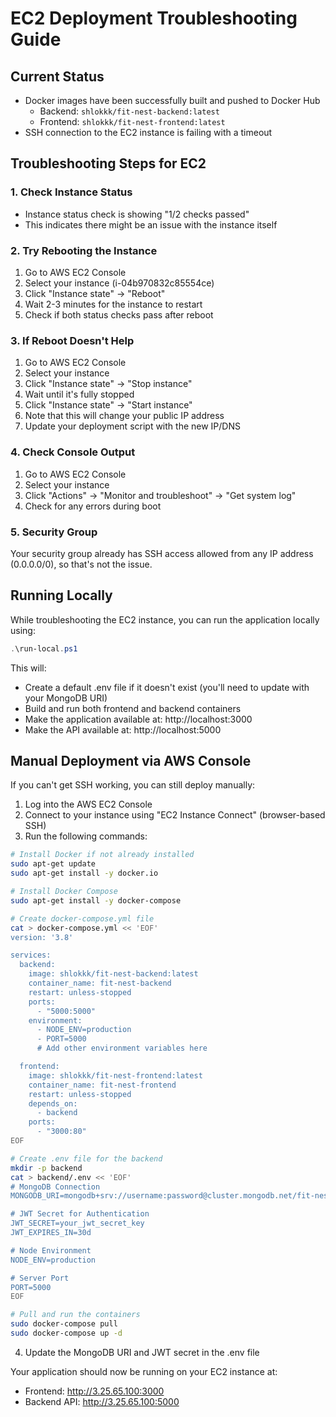 # EC2 Deployment Troubleshooting Guide

## Current Status
- Docker images have been successfully built and pushed to Docker Hub
  - Backend: `shlokkk/fit-nest-backend:latest`
  - Frontend: `shlokkk/fit-nest-frontend:latest`
- SSH connection to the EC2 instance is failing with a timeout

## Troubleshooting Steps for EC2

### 1. Check Instance Status
- Instance status check is showing "1/2 checks passed"
- This indicates there might be an issue with the instance itself

### 2. Try Rebooting the Instance
1. Go to AWS EC2 Console
2. Select your instance (i-04b970832c85554ce)
3. Click "Instance state" → "Reboot"
4. Wait 2-3 minutes for the instance to restart
5. Check if both status checks pass after reboot

### 3. If Reboot Doesn't Help
1. Go to AWS EC2 Console
2. Select your instance
3. Click "Instance state" → "Stop instance"
4. Wait until it's fully stopped
5. Click "Instance state" → "Start instance"
6. Note that this will change your public IP address
7. Update your deployment script with the new IP/DNS

### 4. Check Console Output
1. Go to AWS EC2 Console
2. Select your instance
3. Click "Actions" → "Monitor and troubleshoot" → "Get system log"
4. Check for any errors during boot

### 5. Security Group
Your security group already has SSH access allowed from any IP address (0.0.0.0/0), so that's not the issue.

## Running Locally

While troubleshooting the EC2 instance, you can run the application locally using:

```powershell
.\run-local.ps1
```

This will:
- Create a default .env file if it doesn't exist (you'll need to update with your MongoDB URI)
- Build and run both frontend and backend containers
- Make the application available at: http://localhost:3000
- Make the API available at: http://localhost:5000

## Manual Deployment via AWS Console

If you can't get SSH working, you can still deploy manually:

1. Log into the AWS EC2 Console
2. Connect to your instance using "EC2 Instance Connect" (browser-based SSH)
3. Run the following commands:

```bash
# Install Docker if not already installed
sudo apt-get update
sudo apt-get install -y docker.io

# Install Docker Compose
sudo apt-get install -y docker-compose

# Create docker-compose.yml file
cat > docker-compose.yml << 'EOF'
version: '3.8'

services:
  backend:
    image: shlokkk/fit-nest-backend:latest
    container_name: fit-nest-backend
    restart: unless-stopped
    ports:
      - "5000:5000"
    environment:
      - NODE_ENV=production
      - PORT=5000
      # Add other environment variables here

  frontend:
    image: shlokkk/fit-nest-frontend:latest
    container_name: fit-nest-frontend
    restart: unless-stopped
    depends_on:
      - backend
    ports:
      - "3000:80"
EOF

# Create .env file for the backend
mkdir -p backend
cat > backend/.env << 'EOF'
# MongoDB Connection
MONGODB_URI=mongodb+srv://username:password@cluster.mongodb.net/fit-nest

# JWT Secret for Authentication
JWT_SECRET=your_jwt_secret_key
JWT_EXPIRES_IN=30d

# Node Environment
NODE_ENV=production

# Server Port
PORT=5000
EOF

# Pull and run the containers
sudo docker-compose pull
sudo docker-compose up -d
```

4. Update the MongoDB URI and JWT secret in the .env file

Your application should now be running on your EC2 instance at:
- Frontend: http://3.25.65.100:3000
- Backend API: http://3.25.65.100:5000
